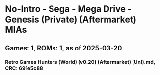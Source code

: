 # No-Intro - Sega - Mega Drive - Genesis (Private) (Aftermarket) MIAs
## Games: 1, ROMs: 1, as of 2025-03-20

### Retro Games Hunters (World) (v0.20) (Aftermarket) (Unl).md, CRC: 691e5c88
